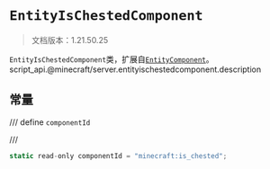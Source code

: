 # `EntityIsChestedComponent`

> 文档版本：1.21.50.25

`EntityIsChestedComponent`类，扩展自[`EntityComponent`](./entitycomponent.md)。script_api.@minecraft/server.entityischestedcomponent.description

## 常量

/// define
`componentId`


///

```js
static read-only componentId = "minecraft:is_chested";
```

